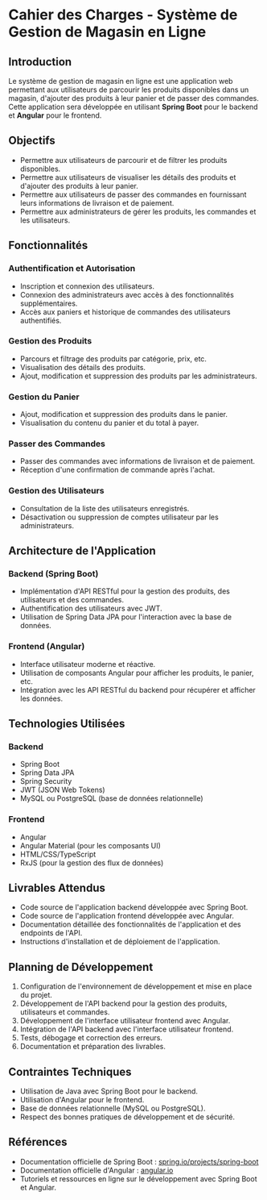 <!DOCTYPE html>
<html lang="fr">
<head>
  <meta charset="UTF-8">
  <meta name="viewport" content="width=device-width, initial-scale=1.0">
</head>
<body>

<h1>Cahier des Charges - Système de Gestion de Magasin en Ligne</h1>

<h2>Introduction</h2>

<p>Le système de gestion de magasin en ligne est une application web permettant aux utilisateurs de parcourir les produits disponibles dans un magasin, d'ajouter des produits à leur panier et de passer des commandes. Cette application sera développée en utilisant <strong>Spring Boot</strong> pour le backend et <strong>Angular</strong> pour le frontend.</p>

<h2>Objectifs</h2>

<ul>
  <li>Permettre aux utilisateurs de parcourir et de filtrer les produits disponibles.</li>
  <li>Permettre aux utilisateurs de visualiser les détails des produits et d'ajouter des produits à leur panier.</li>
  <li>Permettre aux utilisateurs de passer des commandes en fournissant leurs informations de livraison et de paiement.</li>
  <li>Permettre aux administrateurs de gérer les produits, les commandes et les utilisateurs.</li>
</ul>

<h2>Fonctionnalités</h2>

<h3>Authentification et Autorisation</h3>

<ul>
  <li>Inscription et connexion des utilisateurs.</li>
  <li>Connexion des administrateurs avec accès à des fonctionnalités supplémentaires.</li>
  <li>Accès aux paniers et historique de commandes des utilisateurs authentifiés.</li>
</ul>

<h3>Gestion des Produits</h3>

<ul>
  <li>Parcours et filtrage des produits par catégorie, prix, etc.</li>
  <li>Visualisation des détails des produits.</li>
  <li>Ajout, modification et suppression des produits par les administrateurs.</li>
</ul>

<h3>Gestion du Panier</h3>

<ul>
  <li>Ajout, modification et suppression des produits dans le panier.</li>
  <li>Visualisation du contenu du panier et du total à payer.</li>
</ul>

<h3>Passer des Commandes</h3>

<ul>
  <li>Passer des commandes avec informations de livraison et de paiement.</li>
  <li>Réception d'une confirmation de commande après l'achat.</li>
</ul>

<h3>Gestion des Utilisateurs</h3>

<ul>
  <li>Consultation de la liste des utilisateurs enregistrés.</li>
  <li>Désactivation ou suppression de comptes utilisateur par les administrateurs.</li>
</ul>

<h2>Architecture de l'Application</h2>

<h3>Backend (Spring Boot)</h3>

<ul>
  <li>Implémentation d'API RESTful pour la gestion des produits, des utilisateurs et des commandes.</li>
  <li>Authentification des utilisateurs avec JWT.</li>
  <li>Utilisation de Spring Data JPA pour l'interaction avec la base de données.</li>
</ul>

<h3>Frontend (Angular)</h3>

<ul>
  <li>Interface utilisateur moderne et réactive.</li>
  <li>Utilisation de composants Angular pour afficher les produits, le panier, etc.</li>
  <li>Intégration avec les API RESTful du backend pour récupérer et afficher les données.</li>
</ul>

<h2>Technologies Utilisées</h2>

<h3>Backend</h3>

<ul>
  <li>Spring Boot</li>
  <li>Spring Data JPA</li>
  <li>Spring Security</li>
  <li>JWT (JSON Web Tokens)</li>
  <li>MySQL ou PostgreSQL (base de données relationnelle)</li>
</ul>

<h3>Frontend</h3>

<ul>
  <li>Angular</li>
  <li>Angular Material (pour les composants UI)</li>
  <li>HTML/CSS/TypeScript</li>
  <li>RxJS (pour la gestion des flux de données)</li>
</ul>

<h2>Livrables Attendus</h2>

<ul>
  <li>Code source de l'application backend développée avec Spring Boot.</li>
  <li>Code source de l'application frontend développée avec Angular.</li>
  <li>Documentation détaillée des fonctionnalités de l'application et des endpoints de l'API.</li>
  <li>Instructions d'installation et de déploiement de l'application.</li>
</ul>

<h2>Planning de Développement</h2>

<ol>
  <li>Configuration de l'environnement de développement et mise en place du projet.</li>
  <li>Développement de l'API backend pour la gestion des produits, utilisateurs et commandes.</li>
  <li>Développement de l'interface utilisateur frontend avec Angular.</li>
  <li>Intégration de l'API backend avec l'interface utilisateur frontend.</li>
  <li>Tests, débogage et correction des erreurs.</li>
  <li>Documentation et préparation des livrables.</li>
</ol>

<h2>Contraintes Techniques</h2>

<ul>
  <li>Utilisation de Java avec Spring Boot pour le backend.</li>
  <li>Utilisation d'Angular pour le frontend.</li>
  <li>Base de données relationnelle (MySQL ou PostgreSQL).</li>
  <li>Respect des bonnes pratiques de développement et de sécurité.</li>
</ul>

<h2>Références</h2>

<ul>
  <li>Documentation officielle de Spring Boot : <a href="https://spring.io/projects/spring-boot">spring.io/projects/spring-boot</a></li>
  <li>Documentation officielle d'Angular : <a href="https://angular.io/">angular.io</a></li>
  <li>Tutoriels et ressources en ligne sur le développement avec Spring Boot et Angular.</li>
</ul>

</body>
</html>
